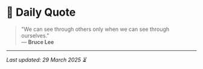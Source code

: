 # 📜 Daily Quote

> "We can see through others only when we can see through ourselves."  
> — **Bruce Lee**

---

_Last updated: 29 March 2025 ⏳_
